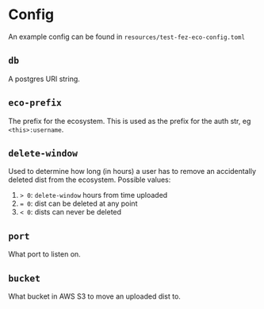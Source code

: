 # Config

An example config can be found in `resources/test-fez-eco-config.toml`

## `db`

A postgres URI string.

## `eco-prefix`

The prefix for the ecosystem.  This is used as the prefix for the auth str, eg `<this>:username`.

## `delete-window`

Used to determine how long (in hours) a user has to remove an accidentally deleted dist from the ecosystem. Possible values:

1. `> 0`: `delete-window` hours from time uploaded
2. `= 0`: dist can be deleted at any point
3. `< 0`: dists can never be deleted

## `port`

What port to listen on.

## `bucket`

What bucket in AWS S3 to move an uploaded dist to.

